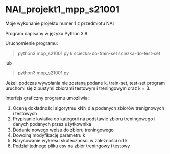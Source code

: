 # NAI_projekt1_mpp_s21001
Moje wykonanie projektu numer 1 z przedmiotu NAI

Program napisany w języku Python 3.8

Uruchomienie programu:

> python3 mpp_s21001.py k sciezka-do-train-set sciezka-do-test-set

lub

> python3 mpp_s21001.py

Jeżeli podczas wywołania nie zostaną podane k, train-set, test-set program uruchomi się z pustymi
zbiorami testowym i treningowym oraz k = 3.

Interfejs graficzny programu umożliwia:
1. Ocenę dokładności algorytmu kNN dla podanych zbiorów trenignowych i testowych
2. Prypisanie kwiatka do kategorii na podstawie zbioru treningowego i danych podanych
przez użytkownika
3. Dodanie nowego wpisu do zbioru treningowego
4. Dowolną modyfikację parametru k 
5. Narysowanie wykresu skuteczności w zależności od k
6. Podział jednego pliku csv na zbiór treningowy i testowy
